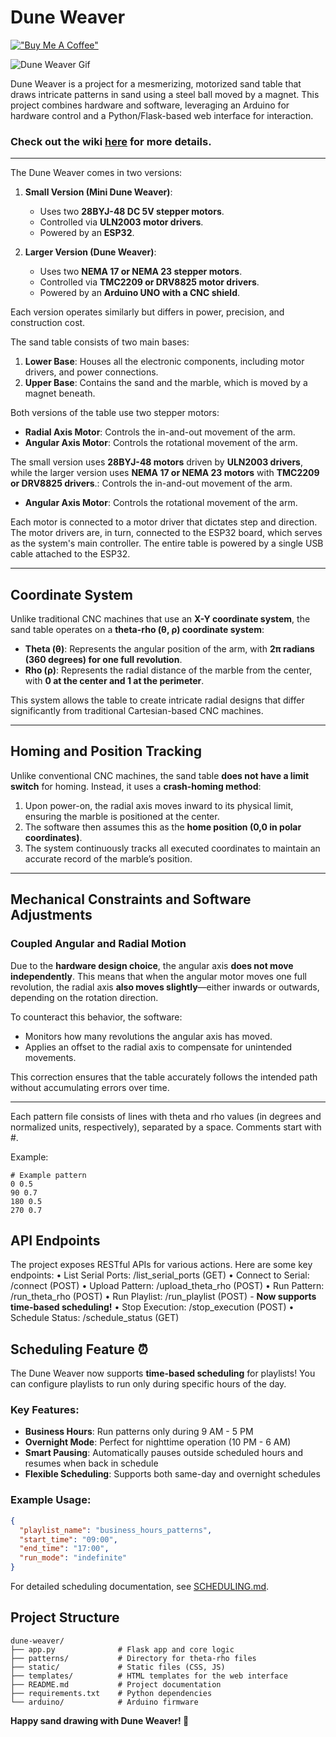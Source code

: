 # Dune Weaver

[!["Buy Me A Coffee"](https://www.buymeacoffee.com/assets/img/custom_images/orange_img.png)](https://buymeacoffee.com/tuanchris)

![Dune Weaver Gif](./static/IMG_7404.gif)

Dune Weaver is a project for a mesmerizing, motorized sand table that draws intricate patterns in sand using a steel ball moved by a magnet. This project combines hardware and software, leveraging an Arduino for hardware control and a Python/Flask-based web interface for interaction.

### **Check out the wiki [here](https://github.com/tuanchris/dune-weaver/wiki/Wiring) for more details.**

---

The Dune Weaver comes in two versions:

1. **Small Version (Mini Dune Weaver)**:

   - Uses two **28BYJ-48 DC 5V stepper motors**.
   - Controlled via **ULN2003 motor drivers**.
   - Powered by an **ESP32**.

2. **Larger Version (Dune Weaver)**:
   - Uses two **NEMA 17 or NEMA 23 stepper motors**.
   - Controlled via **TMC2209 or DRV8825 motor drivers**.
   - Powered by an **Arduino UNO with a CNC shield**.

Each version operates similarly but differs in power, precision, and construction cost.

The sand table consists of two main bases:

1. **Lower Base**: Houses all the electronic components, including motor drivers, and power connections.
2. **Upper Base**: Contains the sand and the marble, which is moved by a magnet beneath.

Both versions of the table use two stepper motors:

- **Radial Axis Motor**: Controls the in-and-out movement of the arm.
- **Angular Axis Motor**: Controls the rotational movement of the arm.

The small version uses **28BYJ-48 motors** driven by **ULN2003 drivers**, while the larger version uses **NEMA 17 or NEMA 23 motors** with **TMC2209 or DRV8825 drivers**.: Controls the in-and-out movement of the arm.

- **Angular Axis Motor**: Controls the rotational movement of the arm.

Each motor is connected to a motor driver that dictates step and direction. The motor drivers are, in turn, connected to the ESP32 board, which serves as the system's main controller. The entire table is powered by a single USB cable attached to the ESP32.

---

## Coordinate System

Unlike traditional CNC machines that use an **X-Y coordinate system**, the sand table operates on a **theta-rho (θ, ρ) coordinate system**:

- **Theta (θ)**: Represents the angular position of the arm, with **2π radians (360 degrees) for one full revolution**.
- **Rho (ρ)**: Represents the radial distance of the marble from the center, with **0 at the center and 1 at the perimeter**.

This system allows the table to create intricate radial designs that differ significantly from traditional Cartesian-based CNC machines.

---

## Homing and Position Tracking

Unlike conventional CNC machines, the sand table **does not have a limit switch** for homing. Instead, it uses a **crash-homing method**:

1. Upon power-on, the radial axis moves inward to its physical limit, ensuring the marble is positioned at the center.
2. The software then assumes this as the **home position (0,0 in polar coordinates)**.
3. The system continuously tracks all executed coordinates to maintain an accurate record of the marble’s position.

---

## Mechanical Constraints and Software Adjustments

### Coupled Angular and Radial Motion

Due to the **hardware design choice**, the angular axis **does not move independently**. This means that when the angular motor moves one full revolution, the radial axis **also moves slightly**—either inwards or outwards, depending on the rotation direction.

To counteract this behavior, the software:

- Monitors how many revolutions the angular axis has moved.
- Applies an offset to the radial axis to compensate for unintended movements.

This correction ensures that the table accurately follows the intended path without accumulating errors over time.

---

Each pattern file consists of lines with theta and rho values (in degrees and normalized units, respectively), separated by a space. Comments start with #.

Example:

```
# Example pattern
0 0.5
90 0.7
180 0.5
270 0.7
```

## API Endpoints

The project exposes RESTful APIs for various actions. Here are some key endpoints:
• List Serial Ports: /list_serial_ports (GET)
• Connect to Serial: /connect (POST)
• Upload Pattern: /upload_theta_rho (POST)
• Run Pattern: /run_theta_rho (POST)
• Run Playlist: /run_playlist (POST) - **Now supports time-based scheduling!**
• Stop Execution: /stop_execution (POST)
• Schedule Status: /schedule_status (GET)

## Scheduling Feature ⏰

The Dune Weaver now supports **time-based scheduling** for playlists! You can configure playlists to run only during specific hours of the day.

### Key Features:

- **Business Hours**: Run patterns only during 9 AM - 5 PM
- **Overnight Mode**: Perfect for nighttime operation (10 PM - 6 AM)
- **Smart Pausing**: Automatically pauses outside scheduled hours and resumes when back in schedule
- **Flexible Scheduling**: Supports both same-day and overnight schedules

### Example Usage:

```json
{
  "playlist_name": "business_hours_patterns",
  "start_time": "09:00",
  "end_time": "17:00",
  "run_mode": "indefinite"
}
```

For detailed scheduling documentation, see [SCHEDULING.md](./SCHEDULING.md).

## Project Structure

```
dune-weaver/
├── app.py              # Flask app and core logic
├── patterns/           # Directory for theta-rho files
├── static/             # Static files (CSS, JS)
├── templates/          # HTML templates for the web interface
├── README.md           # Project documentation
├── requirements.txt    # Python dependencies
└── arduino/            # Arduino firmware
```

**Happy sand drawing with Dune Weaver! 🌟**
